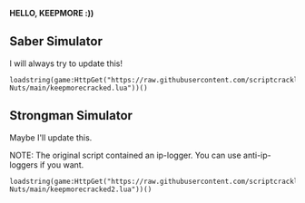 **HELLO, KEEPMORE :))**

## Saber Simulator
I will always try to update this!

    loadstring(game:HttpGet("https://raw.githubusercontent.com/scriptcrackliomnapcan/Cracking-Nuts/main/keepmorecracked.lua"))()
## Strongman Simulator
Maybe I'll update this.

NOTE: The original script contained an ip-logger. You can use anti-ip-loggers if you want.

    loadstring(game:HttpGet("https://raw.githubusercontent.com/scriptcrackliomnapcan/Cracking-Nuts/main/keepmorecracked2.lua"))()
